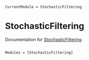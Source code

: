 ```@meta
CurrentModule = StochasticFiltering
```

# StochasticFiltering

Documentation for [StochasticFiltering](https://github.com/simsurace/StochasticFiltering.jl).

```@index
```

```@autodocs
Modules = [StochasticFiltering]
```
